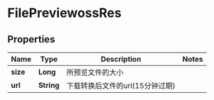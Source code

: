 # FilePreviewossRes

## Properties
Name | Type | Description | Notes
------------ | ------------- | ------------- | -------------
**size** | **Long** | 所预览文件的大小 | 
**url** | **String** | 下载转换后文件的url(15分钟过期) | 
